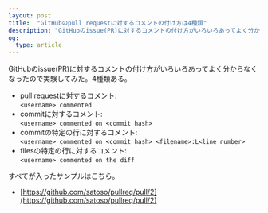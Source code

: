 ```yaml
---
layout: post
title:  "GitHubのpull requestに対するコメントの付け方は4種類"
description: "GitHubのissue(PR)に対するコメントの付け方がいろいろあってよく分からなくなったので実験してみた。"
og:
  type: article
---
```


GitHubのissue(PR)に対するコメントの付け方がいろいろあってよく分からなくなったので実験してみた。4種類ある。

- pull requestに対するコメント:<br>`<username> commented`
- commitに対するコメント:<br>`<username> commented on <commit hash>`
- commitの特定の行に対するコメント:<br>`<username> commented on <commit hash> <filename>:L<line number>`
- filesの特定の行に対するコメント:<br>`<username> commented on the diff`

すべてが入ったサンプルはこちら。

- [https://github.com/satoso/pullreq/pull/2](https://github.com/satoso/pullreq/pull/2)



